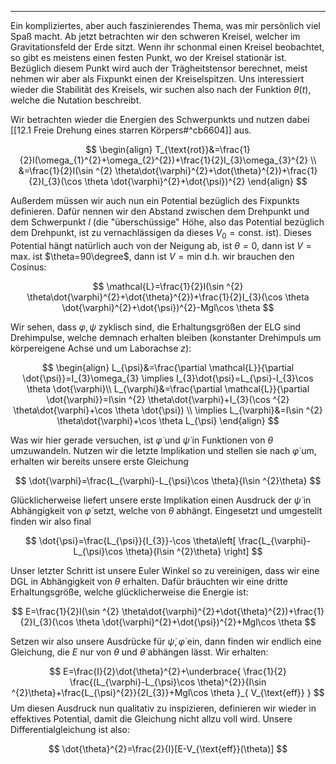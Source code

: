 ***

Ein kompliziertes, aber auch faszinierendes Thema, was mir persönlich viel Spaß macht. Ab jetzt betrachten wir den schweren Kreisel, welcher im Gravitationsfeld der Erde sitzt. Wenn ihr schonmal einen Kreisel beobachtet, so gibt es meistens einen festen Punkt, wo der Kreisel stationär ist. Bezüglich diesem Punkt wird auch der Trägheitstensor berechnet, meist nehmen wir aber als Fixpunkt einen der Kreiselspitzen. Uns interessiert wieder die Stabilität des Kreisels, wir suchen also nach der Funktion $\theta(t)$, welche die Nutation beschreibt.

Wir betrachten wieder die Energien des Schwerpunkts und nutzen dabei [[12.1 Freie Drehung eines starren Körpers#^cb6604]] aus. 

$$
\begin{align}
T_{\text{rot}}&=\frac{1}{2}I(\omega_{1}^{2}+\omega_{2}^{2})+\frac{1}{2}I_{3}\omega_{3}^{2} \\
&=\frac{1}{2}I(\sin ^{2} \theta\dot{\varphi}^{2}+\dot{\theta}^{2})+\frac{1}{2}I_{3}(\cos \theta \dot{\varphi}^{2}+\dot{\psi})^{2}
\end{align}
$$

Außerdem müssen wir auch nun ein Potential bezüglich des Fixpunkts definieren. Dafür nennen wir den Abstand zwischen dem Drehpunkt und dem Schwerpunkt $l$ (die "überschüssige" Höhe, also das Potential bezüglich dem Drehpunkt, ist zu vernachlässigen da dieses $V_{0}=\text{const.}$ ist). Dieses Potential hängt natürlich auch von der Neigung ab, ist $\theta=0$, dann ist $V=\text{max.}$ ist $\theta=90\degree$, dann ist $V=\text{min}$ d.h. wir brauchen den Cosinus:

$$
\mathcal{L}=\frac{1}{2}I(\sin ^{2} \theta\dot{\varphi}^{2}+\dot{\theta}^{2})+\frac{1}{2}I_{3}(\cos \theta \dot{\varphi}^{2}+\dot{\psi})^{2}-Mgl\cos \theta
$$

Wir sehen, dass $\varphi,\psi$ zyklisch sind, die Erhaltungsgrößen der ELG sind Drehimpulse, welche demnach erhalten bleiben (konstanter Drehimpuls um körpereigene Achse und um Laborachse $z$):

$$
\begin{align}
L_{\psi}&=\frac{\partial \mathcal{L}}{\partial \dot{\psi}}=I_{3}\omega_{3} \implies I_{3}\dot{\psi}=L_{\psi}-I_{3}\cos \theta \dot{\varphi}\\
 L_{\varphi}&=\frac{\partial \mathcal{L}}{\partial \dot{\varphi}}=I\sin ^{2} \theta\dot{\varphi}+I_{3}(\cos ^{2} \theta\dot{\varphi}+\cos \theta \dot{\psi})  \\
\implies L_{\varphi}&=I\sin ^{2} \theta\dot{\varphi}+\cos \theta L_{\psi}
\end{align}
$$

Was wir hier gerade versuchen, ist $\dot{\varphi}$ und $\dot{\psi}$ in Funktionen von $\theta$ umzuwandeln. Nutzen wir die letzte Implikation und stellen sie nach $\dot{\varphi}$ um, erhalten wir bereits unsere erste Gleichung

$$
\dot{\varphi}=\frac{L_{\varphi}-L_{\psi}\cos \theta}{I\sin ^{2}\theta}
$$

Glücklicherweise liefert unsere erste Implikation einen Ausdruck der $\dot{\psi}$ in Abhängigkeit von $\dot{\varphi}$ setzt, welche von $\theta$ abhängt. Eingesetzt und umgestellt finden wir also final

$$
\dot{\psi}=\frac{L_{\psi}}{I_{3}}-\cos \theta\left[ \frac{L_{\varphi}-L_{\psi}\cos \theta}{I\sin ^{2}\theta} \right]
$$

Unser letzter Schritt ist unsere Euler Winkel so zu vereinigen, dass wir eine DGL in Abhängigkeit von $\theta$ erhalten. Dafür bräuchten wir eine dritte Erhaltungsgröße, welche glücklicherweise die Energie ist:

$$
E=\frac{1}{2}I(\sin ^{2} \theta\dot{\varphi}^{2}+\dot{\theta}^{2})+\frac{1}{2}I_{3}(\cos \theta \dot{\varphi}^{2}+\dot{\psi})^{2}+Mgl\cos \theta
$$

Setzen wir also unsere Ausdrücke für $\dot{\psi},\dot{\varphi}$ ein, dann finden wir endlich eine Gleichung, die $E$ nur von $\theta$ und $\dot{\theta}$ abhängen lässt. Wir erhalten:

$$
E=\frac{I}{2}\dot{\theta}^{2}+\underbrace{ \frac{1}{2} \frac{(L_{\varphi}-L_{\psi}\cos \theta)^{2}}{I\sin ^{2}\theta}+\frac{L_{\psi}^{2}}{2I_{3}}+Mgl\cos \theta }_{ V_{\text{eff}} }
$$
Um diesen Ausdruck nun qualitativ zu inspizieren, definieren wir wieder in effektives Potential, damit die Gleichung nicht allzu voll wird. Unsere Differentialgleichung ist also:

$$
\dot{\theta}^{2}=\frac{2}{I}[E-V_{\text{eff}}(\theta)]
$$

